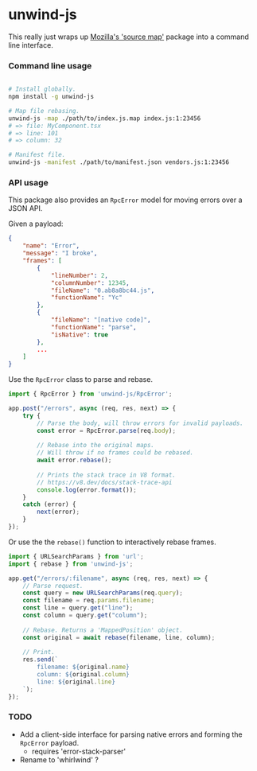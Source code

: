 
# unwind-js

This really just wraps up [Mozilla's 'source map'](https://github.com/mozilla/source-map) package into a command line interface.


### Command line usage

```sh

# Install globally.
npm install -g unwind-js

# Map file rebasing.
unwind-js -map ./path/to/index.js.map index.js:1:23456
# => file: MyComponent.tsx
# => line: 101
# => column: 32

# Manifest file.
unwind-js -manifest ./path/to/manifest.json vendors.js:1:23456
```


### API usage

This package also provides an `RpcError` model for moving errors over a JSON API.

Given a payload:

```json
{
    "name": "Error",
    "message": "I broke",
    "frames": [
        {
            "lineNumber": 2,
            "columnNumber": 12345,
            "fileName": "0.ab8a8bc44.js",
            "functionName": "Yc"
        },
        {
            "fileName": "[native code]",
            "functionName": "parse",
            "isNative": true
        },
        ...
    ]
}
```

Use the `RpcError` class to parse and rebase.

```ts
import { RpcError } from 'unwind-js/RpcError';

app.post("/errors", async (req, res, next) => {
    try {
        // Parse the body, will throw errors for invalid payloads.
        const error = RpcError.parse(req.body);
        
        // Rebase into the original maps.
        // Will throw if no frames could be rebased.
        await error.rebase();
        
        // Prints the stack trace in V8 format.
        // https://v8.dev/docs/stack-trace-api
        console.log(error.format());
    }
    catch (error) {
        next(error);
    }
});
```

Or use the the `rebase()` function to interactively rebase frames.

```ts
import { URLSearchParams } from 'url';
import { rebase } from 'unwind-js';

app.get("/errors/:filename", async (req, res, next) => {
    // Parse request.
    const query = new URLSearchParams(req.query);
    const filename = req.params.filename;
    const line = query.get("line");
    const column = query.get("column");
    
    // Rebase. Returns a 'MappedPosition' object.
    const original = await rebase(filename, line, column);
    
    // Print.
    res.send(`
        filename: ${original.name}
        column: ${original.column}
        line: ${original.line}
    `);
});
```


### TODO

- Add a client-side interface for parsing native errors and forming the `RpcError` payload.
  - requires 'error-stack-parser'
- Rename to 'whirlwind' ?
